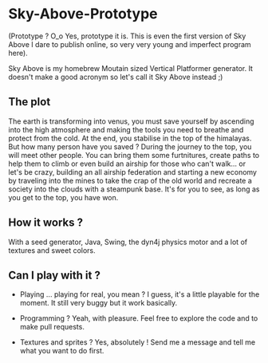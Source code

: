  # Sky-Above-Prototype

(Prototype ? O_o Yes, prototype it is. This is even the first version of Sky Above I dare to publish online, so very very young and imperfect program here).

Sky Above is my homebrew Moutain sized Vertical Platformer generator. It doesn't make a good acronym so let's call it Sky Above instead ;)

## The plot

The earth is transforming into venus, you must save yourself by ascending into the high atmosphere and making the tools you need to breathe and protect from the cold. At the end, you stabilise in the top of the himalayas. But how many person have you saved ? During the journey to the top, you will meet other people. You can bring them some furtnitures, create paths to help them to climb or even build an airship for those who can't walk... or let's be crazy, building an all airship federation and starting a new economy by traveling into the mines to take the crap of the old world and recreate a society into the clouds with a steampunk base. It's for you to see, as long as you get to the top, you have won.

## How it works ?

With a seed generator, Java, Swing, the dyn4j physics motor and a lot of textures and sweet colors.

## Can I play with it ?

- Playing ... playing for real, you mean ? I guess, it's a little playable for the moment. It still very buggy but it work basically.

- Programming ? Yeah, with pleasure. Feel free to explore the code and to make pull requests.

- Textures and sprites ? Yes, absolutely ! Send me a message and tell me what you want to do first.
